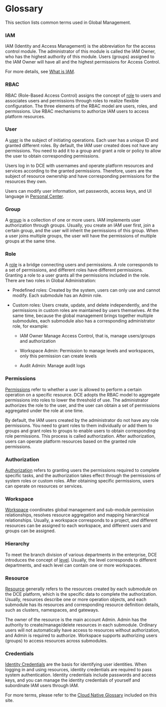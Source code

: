 # Glossary

This section lists common terms used in Global Management.

### IAM

IAM (Identity and Access Management) is the abbreviation for the access control module.
The administrator of this module is called the IAM Owner, who has the highest authority
of this module. Users (groups) assigned to the IAM Owner will have all and the
highest permissions for Access Control.

For more details, see [What is IAM](../user-guide/access-control/iam.md).

### RBAC

RBAC (Role-Based Access Control) assigns the concept of [role](../user-guide/access-control/role.md)
to users and associates users and permissions through roles to realize flexible configuration.
The three elements of the RBAC model are users, roles, and permissions.
Use RBAC mechanisms to authorize IAM users to access platform resources.

### User

A [user](../user-guide/access-control/user.md) is the subject of initiating operations.
Each user has a unique ID and granted different roles.
By default, the IAM user created does not have any permissions. You need to add it to
a group and grant a role or policy to allow the user to obtain corresponding permissions.

Users log in to DCE with usernames and operate platform resources and services according to the granted permissions.
Therefore, users are the subject of resource ownership and have corresponding permissions for the resources they own.

Users can modify user information, set passwords, access keys, and UI language in [Personal Center](../user-guide/personal-center/security-setting.md).

### Group

A [group](../user-guide/access-control/group.md) is a collection of one or more users.
IAM implements user authorization through groups.
Usually, you create an IAM user first, join a certain group, and the user will inherit
the permissions of this group. When a user joins multiple groups, the user will have the
permissions of multiple groups at the same time.

### Role

A [role](../user-guide/access-control/role.md) is a bridge connecting users and permissions.
A role corresponds to a set of permissions, and different roles have different permissions.
Granting a role to a user grants all the permissions included in the role.
There are two roles in Global Administration:

- Predefined roles: Created by the system, users can only use and cannot modify.
  Each submodule has an Admin role.

- Custom roles: Users create, update, and delete independently, and the permissions
  in custom roles are maintained by users themselves. At the same time, because the
  global management brings together multiple submodules, each submodule also has a
  corresponding administrator role, for example:

    - IAM Owner Manage Access Control, that is, manage users/groups and authorization

    - Workspace Admin: Permission to manage levels and workspaces, only this permission can create levels

    - Audit Admin: Manage audit logs

### Permissions

[Permissions](../user-guide/access-control/iam.md) refer to whether a user is allowed to
perform a certain operation on a specific resource. DCE adopts the RBAC model to aggregate
permissions into roles to lower the threshold of use. The administrator authorizes the role
to the user, and the user can obtain a set of permissions aggregated under the role at one time.

By default, the IAM users created by the administrator do not have any role permissions.
You need to grant roles to them individually or add them to groups and grant roles to groups
to enable users to obtain corresponding role permissions. This process is called authorization.
After authorization, users can operate platform resources based on the granted role permissions.

### Authorization

[Authorization](../user-guide/access-control/iam.md) refers to granting users the permissions
required to complete specific tasks, and the authorization takes effect through the permissions
of system roles or custom roles.
After obtaining specific permissions, users can operate on resources or services.

### Workspace

[Workspace](../user-guide/workspace/workspace.md) coordinates global management and sub-module permission relationships, resolves resource aggregation and mapping hierarchical relationships.
Usually, a workspace corresponds to a project, and different resources can be assigned to each workspace, and different users and groups can be assigned.

### Hierarchy

To meet the branch division of various departments in the enterprise, DCE introduces the concept of [level](../user-guide/workspace/ws-folder.md). Usually, the level corresponds to different departments, and each level can contain one or more workspaces.

### Resource

[Resource](../user-guide/workspace/quota.md) generally refers to the resources created by
each submodule on the DCE platform, which is the specific data to complete the authorization.
Usually, resources describe one or more operation objects, and each submodule has its resources and corresponding resource definition details, such as clusters, namespaces, and gateways.

The owner of the resource is the main account Admin. Admin has the authority to
create/manage/delete resources in each submodule. Ordinary users will not automatically have
access to resources without authorization, and Admin is required to authorize.
Workspace supports authorizing users (groups) to access resources across submodules.

### Credentials

[Identity Credentials](../user-guide/access-control/idprovider.md) are the basis for identifying user identities. When logging in and using resources, identity credentials are required to pass system authentication.
Identity credentials include passwords and access keys, and you can manage the identity credentials of yourself and subordinate IAM users through IAM.

For more terms, please refer to the [Cloud Native Glossary](../../dce/terms.md) included on this site.
